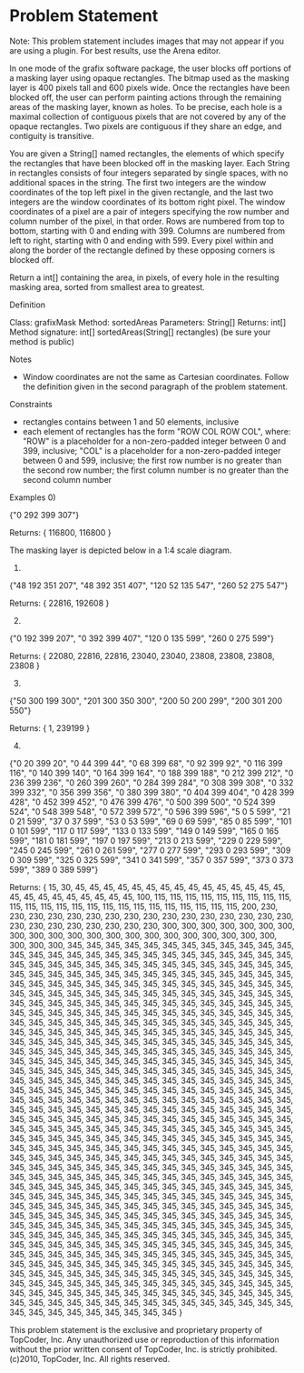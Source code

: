 # Problem Statement    

Note: This problem statement includes images that may not appear if you are using a plugin. For best results, use the Arena editor.

In one mode of the grafix software package, the user blocks off portions of a masking layer using opaque rectangles. The bitmap used as the masking layer is 400 pixels tall and 600 pixels wide. Once the rectangles have been blocked off, the user can perform painting actions through the remaining areas of the masking layer, known as holes. To be precise, each hole is a maximal collection of contiguous pixels that are not covered by any of the opaque rectangles. Two pixels are contiguous if they share an edge, and contiguity is transitive.

You are given a String[] named rectangles, the elements of which specify the rectangles that have been blocked off in the masking layer. Each String in rectangles consists of four integers separated by single spaces, with no additional spaces in the string. The first two integers are the window coordinates of the top left pixel in the given rectangle, and the last two integers are the window coordinates of its bottom right pixel. The window coordinates of a pixel are a pair of integers specifying the row number and column number of the pixel, in that order. Rows are numbered from top to bottom, starting with 0 and ending with 399. Columns are numbered from left to right, starting with 0 and ending with 599. Every pixel within and along the border of the rectangle defined by these opposing corners is blocked off.

Return a int[] containing the area, in pixels, of every hole in the resulting masking area, sorted from smallest area to greatest.
 
Definition
      
Class:  grafixMask
Method: sortedAreas
Parameters: String[]
Returns:  int[]
Method signature: int[] sortedAreas(String[] rectangles)
(be sure your method is public)
    
 
Notes
- Window coordinates are not the same as Cartesian coordinates. Follow the definition given in the second paragraph of the problem statement.
 
Constraints
- rectangles contains between 1 and 50 elements, inclusive
- each element of rectangles has the form "ROW COL ROW COL", where: "ROW" is a placeholder for a non-zero-padded integer between 0 and 399, inclusive; "COL" is a placeholder for a non-zero-padded integer between 0 and 599, inclusive; the first row number is no greater than the second row number; the first column number is no greater than the second column number
 
Examples
0)  
      

{"0 292 399 307"}

Returns: { 116800,  116800 }

The masking layer is depicted below in a 1:4 scale diagram.

1)  
      

{"48 192 351 207", "48 392 351 407", "120 52 135 547", "260 52 275 547"}

Returns: { 22816,  192608 }

2)  
      

{"0 192 399 207", "0 392 399 407", "120 0 135 599", "260 0 275 599"}

Returns: { 22080,  22816,  22816,  23040,  23040,  23808,  23808,  23808,  23808 }

3)  
      

{"50 300 199 300", "201 300 350 300", "200 50 200 299", "200 301 200 550"}

Returns: { 1,  239199 }

4)  
      

{"0 20 399 20", "0 44 399 44", "0 68 399 68", "0 92 399 92",
 "0 116 399 116", "0 140 399 140", "0 164 399 164", "0 188 399 188",
 "0 212 399 212", "0 236 399 236", "0 260 399 260", "0 284 399 284",
 "0 308 399 308", "0 332 399 332", "0 356 399 356", "0 380 399 380",
 "0 404 399 404", "0 428 399 428", "0 452 399 452", "0 476 399 476",
 "0 500 399 500", "0 524 399 524", "0 548 399 548", "0 572 399 572",
 "0 596 399 596", "5 0 5 599", "21 0 21 599", "37 0 37 599",
 "53 0 53 599", "69 0 69 599", "85 0 85 599", "101 0 101 599",
 "117 0 117 599", "133 0 133 599", "149 0 149 599", "165 0 165 599",
 "181 0 181 599", "197 0 197 599", "213 0 213 599", "229 0 229 599",
 "245 0 245 599", "261 0 261 599", "277 0 277 599", "293 0 293 599",
 "309 0 309 599", "325 0 325 599", "341 0 341 599", "357 0 357 599",
 "373 0 373 599", "389 0 389 599"}

Returns: 
{ 15,  30,  45,  45,  45,  45,  45,  45,  45,  45,  45,  45,  45,  45,  45,  45,  45,  45,  45,  45,  45,  45,  45,  45,  45,  45,  100,  115,  115,  115,  115,  115,  115,  115,  115,  115,  115,  115,  115,  115,  115,  115,  115,  115,  115,  115,  115,  115,  115,  115,  115,  200,  230,  230,  230,  230,  230,  230,  230,  230,  230,  230,  230,  230,  230,  230,  230,  230,  230,  230,  230,  230,  230,  230,  230,  230,  300,  300,  300,  300,  300,  300,  300,  300,  300,  300,  300,  300,  300,  300,  300,  300,  300,  300,  300,  300,  300,  300,  300,  300,  345,  345,  345,  345,  345,  345,  345,  345,  345,  345,  345,  345,  345,  345,  345,  345,  345,  345,  345,  345,  345,  345,  345,  345,  345,  345,  345,  345,  345,  345,  345,  345,  345,  345,  345,  345,  345,  345,  345,  345,  345,  345,  345,  345,  345,  345,  345,  345,  345,  345,  345,  345,  345,  345,  345,  345,  345,  345,  345,  345,  345,  345,  345,  345,  345,  345,  345,  345,  345,  345,  345,  345,  345,  345,  345,  345,  345,  345,  345,  345,  345,  345,  345,  345,  345,  345,  345,  345,  345,  345,  345,  345,  345,  345,  345,  345,  345,  345,  345,  345,  345,  345,  345,  345,  345,  345,  345,  345,  345,  345,  345,  345,  345,  345,  345,  345,  345,  345,  345,  345,  345,  345,  345,  345,  345,  345,  345,  345,  345,  345,  345,  345,  345,  345,  345,  345,  345,  345,  345,  345,  345,  345,  345,  345,  345,  345,  345,  345,  345,  345,  345,  345,  345,  345,  345,  345,  345,  345,  345,  345,  345,  345,  345,  345,  345,  345,  345,  345,  345,  345,  345,  345,  345,  345,  345,  345,  345,  345,  345,  345,  345,  345,  345,  345,  345,  345,  345,  345,  345,  345,  345,  345,  345,  345,  345,  345,  345,  345,  345,  345,  345,  345,  345,  345,  345,  345,  345,  345,  345,  345,  345,  345,  345,  345,  345,  345,  345,  345,  345,  345,  345,  345,  345,  345,  345,  345,  345,  345,  345,  345,  345,  345,  345,  345,  345,  345,  345,  345,  345,  345,  345,  345,  345,  345,  345,  345,  345,  345,  345,  345,  345,  345,  345,  345,  345,  345,  345,  345,  345,  345,  345,  345,  345,  345,  345,  345,  345,  345,  345,  345,  345,  345,  345,  345,  345,  345,  345,  345,  345,  345,  345,  345,  345,  345,  345,  345,  345,  345,  345,  345,  345,  345,  345,  345,  345,  345,  345,  345,  345,  345,  345,  345,  345,  345,  345,  345,  345,  345,  345,  345,  345,  345,  345,  345,  345,  345,  345,  345,  345,  345,  345,  345,  345,  345,  345,  345,  345,  345,  345,  345,  345,  345,  345,  345,  345,  345,  345,  345,  345,  345,  345,  345,  345,  345,  345,  345,  345,  345,  345,  345,  345,  345,  345,  345,  345,  345,  345,  345,  345,  345,  345,  345,  345,  345,  345,  345,  345,  345,  345,  345,  345,  345,  345,  345,  345,  345,  345,  345,  345,  345,  345,  345,  345,  345,  345,  345,  345,  345,  345,  345,  345,  345,  345,  345,  345,  345,  345,  345,  345,  345,  345,  345,  345,  345,  345,  345,  345,  345,  345,  345,  345,  345,  345,  345,  345,  345,  345,  345,  345,  345,  345,  345,  345,  345,  345,  345,  345,  345,  345,  345,  345,  345,  345,  345,  345,  345,  345,  345,  345,  345,  345,  345,  345,  345,  345,  345,  345,  345,  345,  345,  345,  345,  345,  345,  345,  345,  345,  345,  345,  345,  345,  345,  345,  345,  345,  345,  345,  345,  345,  345,  345,  345,  345,  345,  345,  345,  345,  345,  345,  345,  345,  345,  345,  345,  345,  345,  345,  345,  345,  345,  345,  345,  345,  345,  345,  345,  345,  345,  345,  345,  345,  345,  345,  345,  345,  345,  345,  345,  345,  345,  345,  345,  345,  345,  345,  345,  345,  345,  345,  345,  345,  345,  345,  345,  345,  345,  345,  345,  345,  345,  345,  345,  345,  345,  345,  345,  345,  345,  345,  345,  345,  345,  345,  345,  345,  345,  345,  345,  345,  345,  345,  345,  345,  345,  345,  345,  345,  345,  345,  345,  345,  345,  345,  345,  345,  345,  345,  345,  345,  345,  345,  345,  345,  345,  345,  345 }

This problem statement is the exclusive and proprietary property of TopCoder, Inc. Any unauthorized use or reproduction of this information without the prior written consent of TopCoder, Inc. is strictly prohibited. (c)2010, TopCoder, Inc. All rights reserved. 